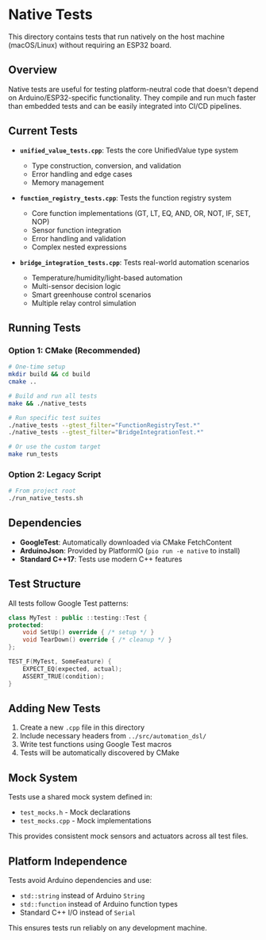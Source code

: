 # Native Tests

This directory contains tests that run natively on the host machine (macOS/Linux) without requiring an ESP32 board.

## Overview

Native tests are useful for testing platform-neutral code that doesn't depend on Arduino/ESP32-specific functionality. They compile and run much faster than embedded tests and can be easily integrated into CI/CD pipelines.

## Current Tests

- **`unified_value_tests.cpp`**: Tests the core UnifiedValue type system
  - Type construction, conversion, and validation
  - Error handling and edge cases
  - Memory management
  
- **`function_registry_tests.cpp`**: Tests the function registry system
  - Core function implementations (GT, LT, EQ, AND, OR, NOT, IF, SET, NOP)
  - Sensor function integration
  - Error handling and validation
  - Complex nested expressions

- **`bridge_integration_tests.cpp`**: Tests real-world automation scenarios
  - Temperature/humidity/light-based automation
  - Multi-sensor decision logic
  - Smart greenhouse control scenarios
  - Multiple relay control simulation

## Running Tests

### Option 1: CMake (Recommended)

```bash
# One-time setup
mkdir build && cd build
cmake ..

# Build and run all tests
make && ./native_tests

# Run specific test suites
./native_tests --gtest_filter="FunctionRegistryTest.*"
./native_tests --gtest_filter="BridgeIntegrationTest.*"

# Or use the custom target
make run_tests
```

### Option 2: Legacy Script

```bash
# From project root
./run_native_tests.sh
```

## Dependencies

- **GoogleTest**: Automatically downloaded via CMake FetchContent
- **ArduinoJson**: Provided by PlatformIO (`pio run -e native` to install)
- **Standard C++17**: Tests use modern C++ features

## Test Structure

All tests follow Google Test patterns:

```cpp
class MyTest : public ::testing::Test {
protected:
    void SetUp() override { /* setup */ }
    void TearDown() override { /* cleanup */ }
};

TEST_F(MyTest, SomeFeature) {
    EXPECT_EQ(expected, actual);
    ASSERT_TRUE(condition);
}
```

## Adding New Tests

1. Create a new `.cpp` file in this directory
2. Include necessary headers from `../src/automation_dsl/`
3. Write test functions using Google Test macros
4. Tests will be automatically discovered by CMake

## Mock System

Tests use a shared mock system defined in:
- `test_mocks.h` - Mock declarations
- `test_mocks.cpp` - Mock implementations

This provides consistent mock sensors and actuators across all test files.

## Platform Independence

Tests avoid Arduino dependencies and use:
- `std::string` instead of Arduino `String`
- `std::function` instead of Arduino function types
- Standard C++ I/O instead of `Serial`

This ensures tests run reliably on any development machine.